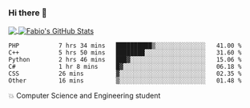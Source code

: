 ### Hi there 👋
<a href="https://github.com/fabiovincenzi/fabiovincenzi">
  <img align="center" src="https://github-readme-stats.vercel.app/api/top-langs/?username=fabiovincenzi&title_color=ffffff&text_color=c9cacc&icon_color=2bbc8a&bg_color=1d1f21&langs_count=3" />
</a>
<a href="https://github.com/fabiovincenzi/fabiovincenzi">
  <img align="center" src="https://github-readme-stats.vercel.app/api?username=fabiovincenzi&show_icons=true&line_height=27&count_private=true&title_color=ffffff&text_color=c9cacc&icon_color=2bbc8a&bg_color=1d1f21" alt="Fabio's GitHub Stats" />
</a>
<!--START_SECTION:waka-->

```text
PHP           7 hrs 34 mins   ██████████▒░░░░░░░░░░░░░░   41.00 %
C++           5 hrs 50 mins   ████████░░░░░░░░░░░░░░░░░   31.60 %
Python        2 hrs 46 mins   ███▓░░░░░░░░░░░░░░░░░░░░░   15.06 %
C#            1 hr 8 mins     █▓░░░░░░░░░░░░░░░░░░░░░░░   06.18 %
CSS           26 mins         ▓░░░░░░░░░░░░░░░░░░░░░░░░   02.35 %
Other         16 mins         ▒░░░░░░░░░░░░░░░░░░░░░░░░   01.48 %
```

<!--END_SECTION:waka-->

:boom: Computer Science and Engineering student
